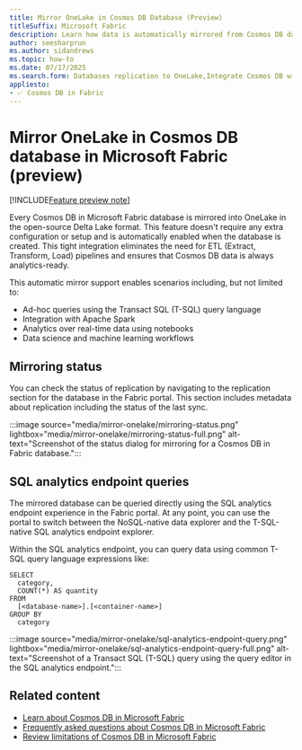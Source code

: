 ```yaml
---
title: Mirror OneLake in Cosmos DB Database (Preview)
titleSuffix: Microsoft Fabric
description: Learn how data is automatically mirrored from Cosmos DB database in Microsoft Fabric to OneLake during the preview.
author: seesharprun
ms.author: sidandrews
ms.topic: how-to
ms.date: 07/17/2025
ms.search.form: Databases replication to OneLake,Integrate Cosmos DB with other services
appliesto:
- ✅ Cosmos DB in Fabric
---
```


# Mirror OneLake in Cosmos DB database in Microsoft Fabric (preview)

[!INCLUDE[Feature preview note](../../includes/feature-preview-note.md)]

Every Cosmos DB in Microsoft Fabric database is mirrored into OneLake in the open-source Delta Lake format. This feature doesn't require any extra configuration or setup and is automatically enabled when the database is created. This tight integration eliminates the need for ETL (Extract, Transform, Load) pipelines and ensures that Cosmos DB data is always analytics-ready.

This automatic mirror support enables scenarios including, but not limited to:

- Ad-hoc queries using the Transact SQL (T-SQL) query language
- Integration with Apache Spark
- Analytics over real-time data using notebooks
- Data science and machine learning workflows

## Mirroring status

You can check the status of replication by navigating to the replication section for the database in the Fabric portal. This section includes metadata about replication including the status of the last sync.

:::image source="media/mirror-onelake/mirroring-status.png" lightbox="media/mirror-onelake/mirroring-status-full.png" alt-text="Screenshot of the status dialog for mirroring for a Cosmos DB in Fabric database.":::

## SQL analytics endpoint queries

The mirrored database can be queried directly using the SQL analytics endpoint experience in the Fabric portal. At any point, you can use the portal to switch between the NoSQL-native data explorer and the T-SQL-native SQL analytics endpoint explorer.

Within the SQL analytics endpoint, you can query data using common T-SQL query language expressions like:

```tsql
SELECT
  category,
  COUNT(*) AS quantity
FROM
  [<database-name>].[<container-name>]
GROUP BY
  category
```

:::image source="media/mirror-onelake/sql-analytics-endpoint-query.png" lightbox="media/mirror-onelake/sql-analytics-endpoint-query-full.png" alt-text="Screenshot of a Transact SQL (T-SQL) query using the query editor in the SQL analytics endpoint.":::

## Related content

- [Learn about Cosmos DB in Microsoft Fabric](overview.md)
- [Frequently asked questions about Cosmos DB in Microsoft Fabric](faq.yml)
- [Review limitations of Cosmos DB in Microsoft Fabric](limitations.md)
